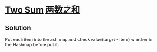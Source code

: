 # [Two Sum](https://leetcode.com/problems/two-sum/) [两数之和](https://leetcode-cn.com/problems/two-sum/)
## Solution
Put each item into the ash map and check value(target - item) whether in the Hashmap before put it.
